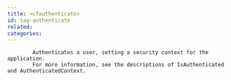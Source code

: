```yaml
---
title: <cfauthenticate>
id: tag-authenticate
related:
categories:
---
```



			Authenticates a user, setting a security context for the application.
			For more information, see the descriptions of IsAuthenticated and AuthenticatedContext.
		